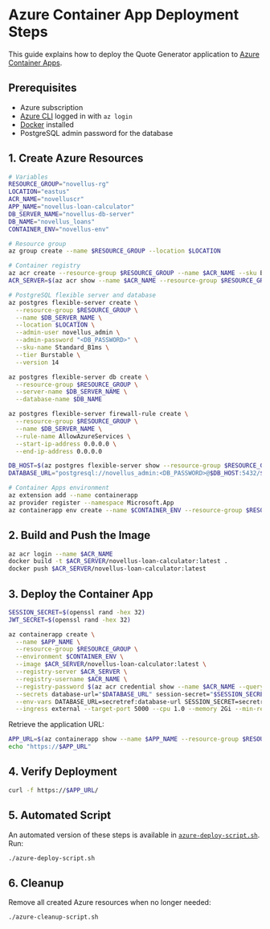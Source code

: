 # Azure Container App Deployment Steps

This guide explains how to deploy the Quote Generator application to [Azure Container Apps](https://learn.microsoft.com/azure/container-apps/).
## Prerequisites
- Azure subscription
- [Azure CLI](https://learn.microsoft.com/cli/azure/install-azure-cli) logged in with `az login`
- [Docker](https://docs.docker.com/get-docker/) installed
- PostgreSQL admin password for the database

## 1. Create Azure Resources
```bash
# Variables
RESOURCE_GROUP="novellus-rg"
LOCATION="eastus"
ACR_NAME="novelluscr"
APP_NAME="novellus-loan-calculator"
DB_SERVER_NAME="novellus-db-server"
DB_NAME="novellus_loans"
CONTAINER_ENV="novellus-env"

# Resource group
az group create --name $RESOURCE_GROUP --location $LOCATION

# Container registry
az acr create --resource-group $RESOURCE_GROUP --name $ACR_NAME --sku Basic --admin-enabled true
ACR_SERVER=$(az acr show --name $ACR_NAME --resource-group $RESOURCE_GROUP --query "loginServer" --output tsv)

# PostgreSQL flexible server and database
az postgres flexible-server create \
  --resource-group $RESOURCE_GROUP \
  --name $DB_SERVER_NAME \
  --location $LOCATION \
  --admin-user novellus_admin \
  --admin-password "<DB_PASSWORD>" \
  --sku-name Standard_B1ms \
  --tier Burstable \
  --version 14

az postgres flexible-server db create \
  --resource-group $RESOURCE_GROUP \
  --server-name $DB_SERVER_NAME \
  --database-name $DB_NAME

az postgres flexible-server firewall-rule create \
  --resource-group $RESOURCE_GROUP \
  --name $DB_SERVER_NAME \
  --rule-name AllowAzureServices \
  --start-ip-address 0.0.0.0 \
  --end-ip-address 0.0.0.0

DB_HOST=$(az postgres flexible-server show --resource-group $RESOURCE_GROUP --name $DB_SERVER_NAME --query "fullyQualifiedDomainName" --output tsv)
DATABASE_URL="postgresql://novellus_admin:<DB_PASSWORD>@$DB_HOST:5432/$DB_NAME"

# Container Apps environment
az extension add --name containerapp
az provider register --namespace Microsoft.App
az containerapp env create --name $CONTAINER_ENV --resource-group $RESOURCE_GROUP --location $LOCATION
```

## 2. Build and Push the Image
```bash
az acr login --name $ACR_NAME
docker build -t $ACR_SERVER/novellus-loan-calculator:latest .
docker push $ACR_SERVER/novellus-loan-calculator:latest
```

## 3. Deploy the Container App
```bash
SESSION_SECRET=$(openssl rand -hex 32)
JWT_SECRET=$(openssl rand -hex 32)

az containerapp create \
  --name $APP_NAME \
  --resource-group $RESOURCE_GROUP \
  --environment $CONTAINER_ENV \
  --image $ACR_SERVER/novellus-loan-calculator:latest \
  --registry-server $ACR_SERVER \
  --registry-username $ACR_NAME \
  --registry-password $(az acr credential show --name $ACR_NAME --query "passwords[0].value" --output tsv) \
  --secrets database-url="$DATABASE_URL" session-secret="$SESSION_SECRET" jwt-secret="$JWT_SECRET" \
  --env-vars DATABASE_URL=secretref:database-url SESSION_SECRET=secretref:session-secret JWT_SECRET_KEY=secretref:jwt-secret FLASK_ENV=production FLASK_APP=main.py \
  --ingress external --target-port 5000 --cpu 1.0 --memory 2Gi --min-replicas 1 --max-replicas 3
```

Retrieve the application URL:
```bash
APP_URL=$(az containerapp show --name $APP_NAME --resource-group $RESOURCE_GROUP --query "configuration.ingress.fqdn" --output tsv)
echo "https://$APP_URL"
```

## 4. Verify Deployment
```bash
curl -f https://$APP_URL/
```

## 5. Automated Script
An automated version of these steps is available in [`azure-deploy-script.sh`](azure-deploy-script.sh). Run:
```bash
./azure-deploy-script.sh
```

## 6. Cleanup
Remove all created Azure resources when no longer needed:
```bash
./azure-cleanup-script.sh
```
